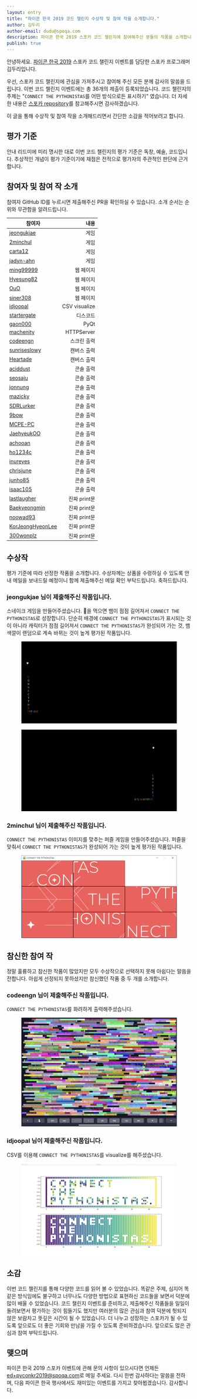 ```yaml
---
layout: entry
title: "파이콘 한국 2019 코드 챌린지 수상작 및 참여 작을 소개합니다."
author: 김두리
author-email: dudu@spoqa.com
description: 파이콘 한국 2019 스포카 코드 챌린지에 참여해주신 분들의 작품을 소개합니다.
publish: true
---
```


안녕하세요. [파이콘 한국 2019][pycon-2019] 스포카 코드 챌린지 이벤트를 담당한 스포카 프로그래머 김두리입니다.

우선, 스포카 코드 챌린지에 관심을 가져주시고 참여해 주신 모든 분께 감사의 말씀을 드립니다. 이번 코드 챌린지 이벤트에는 총 36개의 제출이 등록되었습니다. 코드 챌린지의 주제는 "`CONNECT THE PYTHONISTAS`를 어떤 방식으로든 표시하기" 였습니다. 더 자세한 내용은 [스포카 repository][code-challenge-repo]를 참고해주시면 감사하겠습니다.

이 글을 통해 수상작 및 참여 작을 소개해드리면서 간단한 소감을 적어보려고 합니다.


## 평가 기준

안내 리드미에 미리 명시한 대로 이번 코드 챌린지의 평가 기준은 독창, 예술, 코드입니다. 추상적인 개념이 평가 기준이기에 채점은 전적으로 평가자의 주관적인 판단에 근거합니다.


## 참여자 및 참여 작 소개

참여자 GitHub ID를 누르시면 제출해주신 PR을 확인하실 수 있습니다. 소개 순서는 순위와 무관함을 알려드립니다.

| 참여자 | 내용 | 
| --- | ---:|
[jeongukjae](https://github.com/spoqa/spoqa-pycon-2019-code-challenge/pull/24) | 게임 |
[2minchul](https://github.com/spoqa/spoqa-pycon-2019-code-challenge/pull/36) | 게임 |
[carta12](https://github.com/spoqa/spoqa-pycon-2019-code-challenge/pull/29) | 게임 |
[jadyn-ahn](https://github.com/spoqa/spoqa-pycon-2019-code-challenge/pull/38) | 게임 |
[ming99999](https://github.com/spoqa/spoqa-pycon-2019-code-challenge/pull/14) | 웹 페이지 |
[Hyesung82](https://github.com/spoqa/spoqa-pycon-2019-code-challenge/pull/33) | 웹 페이지 |
[OuO](https://github.com/spoqa/spoqa-pycon-2019-code-challenge/pull/32) | 웹 페이지 |
[siner308](https://github.com/spoqa/spoqa-pycon-2019-code-challenge/pull/17) | 웹 페이지 |
[idjoopal](https://github.com/spoqa/spoqa-pycon-2019-code-challenge/pull/19) | CSV visualize |
[startergate](https://github.com/spoqa/spoqa-pycon-2019-code-challenge/pull/11) | 디스코드 |
[gaon000](https://github.com/spoqa/spoqa-pycon-2019-code-challenge/pull/34) | PyQt |
[machenity](https://github.com/spoqa/spoqa-pycon-2019-code-challenge/pull/21) | HTTPServer |
[codeengn](https://github.com/spoqa/spoqa-pycon-2019-code-challenge/pull/8) | 스크린 출력 |
[sunriseslowy](https://github.com/spoqa/spoqa-pycon-2019-code-challenge/pull/20) | 캔버스 출력 |
[Heartade](https://github.com/spoqa/spoqa-pycon-2019-code-challenge/pull/35) | 캔버스 출력 |
[aciddust](https://github.com/spoqa/spoqa-pycon-2019-code-challenge/pull/7) | 콘솔 출력 |
[seosaju](https://github.com/spoqa/spoqa-pycon-2019-code-challenge/pull/9) | 콘솔 출력 |
[jonnung](https://github.com/spoqa/spoqa-pycon-2019-code-challenge/pull/23) | 콘솔 출력 |
[mazicky](https://github.com/spoqa/spoqa-pycon-2019-code-challenge/pull/37) | 콘솔 출력 |
[SDRLurker](https://github.com/spoqa/spoqa-pycon-2019-code-challenge/pull/22) | 콘솔 출력 |
[9bow](https://github.com/spoqa/spoqa-pycon-2019-code-challenge/pull/30) | 콘솔 출력 |
[MCPE-PC](https://github.com/spoqa/spoqa-pycon-2019-code-challenge/pull/31) | 콘솔 출력 |
[JaehyeukOO](https://github.com/spoqa/spoqa-pycon-2019-code-challenge/pull/3) | 콘솔 출력 |
[achooan](https://github.com/spoqa/spoqa-pycon-2019-code-challenge/pull/18) | 콘솔 출력 |
[ho1234c](https://github.com/spoqa/spoqa-pycon-2019-code-challenge/pull/26) | 콘솔 출력 |
[inureyes](https://github.com/spoqa/spoqa-pycon-2019-code-challenge/pull/28) | 콘솔 출력 |
[chrisjune](https://github.com/spoqa/spoqa-pycon-2019-code-challenge/pull/25) | 콘솔 출력 |
[junho85](https://github.com/spoqa/spoqa-pycon-2019-code-challenge/pull/27) | 콘솔 출력 |
[isaac105](https://github.com/spoqa/spoqa-pycon-2019-code-challenge/pull/10) | 콘솔 출력 |
[lastlaugher](https://github.com/spoqa/spoqa-pycon-2019-code-challenge/pull/4) | 진짜 print문 |
[Baekyeongmin](https://github.com/spoqa/spoqa-pycon-2019-code-challenge/pull/12) | 진짜 print문 |
[noowad93](https://github.com/spoqa/spoqa-pycon-2019-code-challenge/pull/13) | 진짜 print문 |
[KorJeongHyeonLee](https://github.com/spoqa/spoqa-pycon-2019-code-challenge/pull/15) | 진짜 print문 |
[300wonplz](https://github.com/spoqa/spoqa-pycon-2019-code-challenge/pull/16) | 진짜 print문 |


## 수상작

평가 기준에 따라 선정한 작품을 소개합니다. 수상자께는 상품을 수령하실 수 있도록 안내 메일을 보내드릴 예정이니 함께 제출해주신 메일 확인 부탁드립니다. 축하드립니다.

### jeongukjae 님이 제출해주신 작품입니다.

스네이크 게임을 만들어주셨습니다. 🌟을 먹으면 뱀이 점점 길어져서 `CONNECT THE PYTHONISTAS`로 성장합니다. 단순히 배경에 `CONNECT THE PYTHONISTAS`가 표시되는 것이 아니라 캐릭터가 점점 길어져서 `CONNECT THE PYTHONISTAS`가 완성되어 가는 것, 뱀 색깔이 랜덤으로 계속 바뀌는 것이 높게 평가된 작품입니다.

<figure>
 <img src="/images/2019-08-30/jeongukjae_1.png" style="margin: 0 auto;" />
</figure>
<figure>
 <img src="/images/2019-08-30/jeongukjae_2.png" style="margin: 0 auto;" />
</figure>

### 2minchul 님이 제출해주신 작품입니다.

`CONNECT THE PYTHONISTAS` 이미지를 맞추는 퍼즐 게임을 만들어주셨습니다. 퍼즐을 맞춰서 `CONNECT THE PYTHONISTAS`가 완성되어 가는 것이 높게 평가된 작품입니다.

<figure>
 <img src="/images/2019-08-30/2minchul.png" style="margin: 0 auto;" />
</figure>


## 참신한 참여 작

정말 훌륭하고 참신한 작품이 많았지만 모두 수상작으로 선택하지 못해 아쉽다는 말씀을 전합니다. 아쉽게 선정되지 못하셨지만 참신했던 작품 중 두 개를 소개합니다.

### codeengn 님이 제출해주신 작품입니다.

`CONNECT THE PYTHONISTAS`를 화려하게 출력해주셨습니다.

<figure>
 <img src="/images/2019-08-30/codeengn.png" style="margin: 0 auto;" />
</figure>

### idjoopal 님이 제출해주신 작품입니다.

CSV를 이용해 `CONNECT THE PYTHONISTAS`를 visualize를 해주셨습니다.

<figure>
 <img src="/images/2019-08-30/idjoopal.png" style="margin: 0 auto;" />
</figure>


## 소감

이번 코드 챌린지를 통해 다양한 코드를 읽어 볼 수 있었습니다. 똑같은 주제, 심지어 똑같은 방식임에도 불구하고 너무나도 다양한 방법으로 표현하신 코드들을 보면서 덕분에 많이 배울 수 있었습니다. 코드 챌린지 이벤트를 준비하고, 제출해주신 작품들을 일일이 돌려보면서 평가하는 것이 힘들기도 했지만 여러분의 많은 관심과 참여 덕분에 헛되지 않은 보람차고 뜻깊은 시간이 될 수 있었습니다. 더 나누고 성장하는 스포카가 될 수 있도록 앞으로도 더 좋은 기회와 만남을 가질 수 있도록 준비하겠습니다. 앞으로도 많은 관심과 참여 부탁드립니다.

## 맺으며

파이콘 한국 2019 스포카 이벤트에 관해 문의 사항이 있으시다면 언제든 [ed+pyconkr2019@spoqa.com](mailto:ed+pyconkr2019@spoqa.com)로 메일 주세요. 다시 한번 감사하다는 말씀을 전하며, 다음 파이콘 한국 행사에서도 재미있는 이벤트를 가지고 찾아뵙겠습니다. 감사합니다.


[pycon-2019]: https://spoqa.github.io/2019/08/17/pycon-kr.html
[code-challenge-repo]: https://github.com/spoqa/spoqa-pycon-2019-code-challenge
